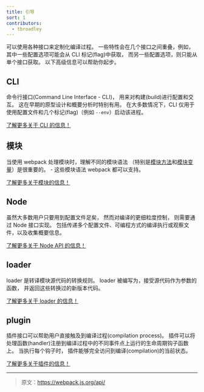 ```yaml
---
title: 引导
sort: 1
contributors:
  - tbroadley
---
```


可以使用各种接口来定制化编译过程。
一些特性会在几个接口之间重叠，例如，其中一些配置选项可能会从 CLI 标记(flag)中获取，
而另一些配置选项，则只能从单个接口获取。
以下高级信息可以帮助你起步。


## CLI

命令行接口(Command Line Interface - CLI)，
用来对构建(build)进行配置和交互。
这在早期的原型设计和概要分析时特别有用。
在大多数情况下，CLI 仅用于使用配置文件和几个标记(flag)（例如 `--env`）启动该进程。

[了解更多关于 CLI 的信息！](/api/cli)


## 模块

当使用 webpack 处理模块时，理解不同的模块语法
（特别是[模块方法](/api/module-methods)和[模块变量](/api/module-variables)）是很重要的。 -
这些模块语法 webpack 都可以支持。

[了解更多关于模块的信息！](/api/module-methods)


## Node

虽然大多数用户只要用到配置文件足矣，
然而对编译的更细粒度控制，
则需要通过 Node 接口实现。
包括传递多个配置文件、可编程方式的编译执行或观察文件，以及收集概要信息。

[了解更多关于 Node API 的信息！](/api/node)


## loader

loader 是转译模块源代码的转换规则。
loader 被编写为，接受源代码作为参数的函数，
并返回这些转换过的新版本代码。

[了解更多关于 loader 的信息！](/api/loaders)


## plugin

插件接口可以帮助用户直接触及到编译过程(compilation process)。
插件可以将处理函数(handler)注册到编译过程中的不同事件点上运行的生命周期钩子函数上。
当执行每个钩子时，
插件能够完全访问到编译(compilation)的当前状态。

[了解更多关于插件的信息！](/api/plugins)

***

> 原文：https://webpack.js.org/api/
